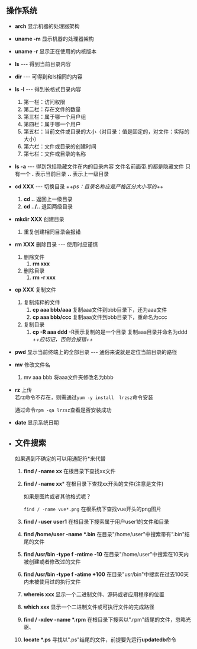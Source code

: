 <!--
 * @Description: Linux基本命令汇总
 * @Author: hetengfei
 * @Github: https://github.com/avrinfly
 * @Date: 2019-10-21 18:34:19
 * @LastEditors: hetengfei
 * @LastEditTime: 2019-11-12 23:59:35
 -->
 ## 操作系统
- **arch** 显示机器的处理器架构
- **uname -m** 显示机器的处理器架构
- **uname -r** 显示正在使用的内核版本


- **ls** --- 得到当前目录内容


- **dir** --- 可得到和ls相同的内容


- **ls -l** --- 得到长格式目录内容  
    1. 第一栏：访问权限      
    2. 第二栏：存在文件的数量
    3. 第三栏：属于哪一个用户组
    4. 第四栏：属于哪一个用户
    5. 第五栏：当前文件或目录的大小（对目录：值是固定的，对文件：实际的大小）
    6. 第六栏：文件或目录的创建时间
    7. 第七栏：文件或目录的名称


- **ls -a** --- 得到包括隐藏文件在内的目录内容
    文件名前面带.的都是隐藏文件 只有一个 **.** 表示当前目录 **..** 表示上一级目录


- **cd XXX** --- 切换目录  ++*ps：目录名称应是严格区分大小写的*++
    1.  **cd ..**    返回上一级目录
    2.  **cd ../..**   退回两级目录
  

- **mkdir XXX** 创建目录  
    1. 重复创建相同目录会报错


- **rm XXX** 删除目录 --- 使用时应谨慎
    1. 删除文件
        1. **rm xxx**
    2. 删除目录
        1. **rm -r xxx**


- **cp XXX** 复制文件  
    1. 复制纯粹的文件  
        1. **cp aaa bbb/aaa**  复制aaa文件到bbb目录下，还为aaa文件
        2. **cp aaa bbb/ccc**  复制aaa文件到bbb目录下，重命名为ccc
    2. 复制目录
        1. **cp -R aaa ddd** -R表示复制的是一个目录 复制aaa目录并命名为ddd *++应切记，否则会报错++*
            

- **pwd** 显示当前终端上的全部目录 --- 通俗来说就是定位当前目录的路径
 
- **mv** 修改文件名
    1. mv aaa bbb 将aaa文件夹修改名为bbb

- **rz** 上传  
    若rz命令不存在，则需通过```yum -y install  lrzsz```命令安装

    通过命令```rpm -qa lrzsz```查看是否安装成功

- **date** 显示系统日期
- ## 文件搜索
    如果遇到不确定的可以用通配符*来代替
    1. **find / -name xx** 在根目录下查找xx文件
    2. **find / -name xx*** 在根目录下查找xx开头的文件(注意是文件)
    
        如果是图片或者其他格式呢？

        ```find / -name vue*.png```  在根系统下查找vue开头的png图片
    3. **find / -user user1** 在根目录下搜索属于用户user1的文件和目录
    4. **find /home/user -name \*.bin** 在目录"/home/user"中搜索带有".bin"结尾的文件
    5. **find /usr/bin -type f -mtime -10** 在目录"/home/user"中搜索在10天内被创建或者修改过的文件
    6. **find /usr/bin -type f -atime +100** 在目录"usr/bin"中搜索在过去100天内未被使用过的执行文件
    7. **whereis xxx** 显示一个二进制文件、源码或者应用程序的位置
    8. **which xxx** 显示一个二进制文件或可执行文件的完成路径
    9. **find / -xdev -name \*.rpm** 在根目录下搜索以".rpm"结尾的文件，忽略光驱、
    10. **locate \*.ps** 寻找以".ps"结尾的文件，前提要先运行**updatedb**命令